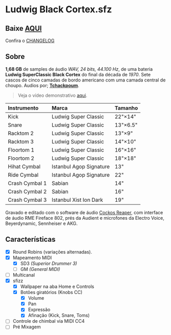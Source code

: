 # Ludwig Black Cortex.sfz

## Baixe [AQUI](https://github.com/samuelsantanaoficial/LudwigBlackCortex/releases)

Confira o [CHANGELOG](CHANGELOG.md)

## Sobre

**1,68 GB** de samples de áudio *WAV, 24 bits, 44.100 Hz*, de uma bateria **Ludwig SuperClassic Black Cortex** do final da década de *1970*. Sete cascos de cinco camadas de bordo americano com uma camada central de choupo. Audios por; [**Tchackpoum**](https://www.tchackpoum.com/).

> Veja o vídeo demonstrativo [aqui](https://www.youtube.com/watch?v=KRnmregWpho).

| Instrumento    | Marca                   | Tamanho  |
|:-------------- |:----------------------- |:-------- |
| Kick           | Ludwig Super Classic    | 22"×14"  |
| Snare          | Ludwig Super Classic    | 13"×6.5" |
| Racktom 2      | Ludwig Super Classic    | 13"×9"   |
| Racktom 3      | Ludwig Super Classic    | 14"×10"  |
| Floortom 1     | Ludwig Super Classic    | 16"×16"  |
| Floortom 2     | Ludwig Super Classic    | 18"×18"  |
| Hihat Cymbal   | Istanbul Agop Signature | 13"      |
| Ride Cymbal    | Istanbul Agop Signature | 22"      |
| Crash Cymbal 1 | Sabian                  | 14"      |
| Crash Cymbal 2 | Sabian                  | 16"      |
| Crash Cymbal 3 | Istanbul Xist Ion Dark  | 19"      |

Gravado e editado com o software de áudio [Cockos Reaper](https://www.reaper.fm), com interface de áudio RME Fireface 802, prés da Audient e microfones da Electro Voice, Beyerdynamic, Sennheiser e AKG.

## Características

- [x] Round Robins (variações alternadas).
- [x] Mapeamento MIDI
    - [x] SD3 *(Superior Drummer 3)*
    - [ ] GM *(General MIDI)*
- [ ] Multicanal 
- [x] sfizz
    - [x] Wallpaper na aba Home e Controls
    - [x] Botões giratórios (Knobs CC)
        - [x] Volume
        - [x] Pan
        - [x] Expressão
        - [x] Afinação (Kick, Snare, Toms)
- [ ] Controle de chimbal via MIDI CC4
- [ ] Pré Mixagem